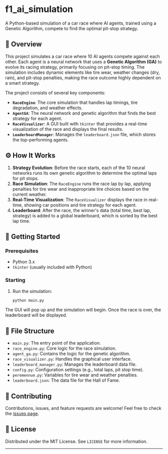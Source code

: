 # f1_ai_simulation

A Python-based simulation of a car race where AI agents, trained using a Genetic Algorithm, compete to find the optimal pit-stop strategy.

## 🏁 Overview

This project simulates a car race where 10 AI agents compete against each other. Each agent is a neural network that uses a **Genetic Algorithm (GA)** to evolve its racing strategy, primarily focusing on pit-stop timing. The simulation includes dynamic elements like tire wear, weather changes (dry, rain), and pit-stop penalties, making the race outcome highly dependent on a smart strategy.

The project consists of several key components:
* **`RaceEngine`**: The core simulation that handles lap timings, tire degradation, and weather effects.
* **`AgentGA`**: The neural network and genetic algorithm that finds the best strategy for each agent.
* **`RaceVisualizer`**: A GUI built with `tkinter` that provides a real-time visualization of the race and displays the final results.
* **`LeaderboardManager`**: Manages the `leaderboard.json` file, which stores the top-performing agents.

## ⚙️ How It Works

1.  **Strategy Evolution**: Before the race starts, each of the 10 neural networks runs its own genetic algorithm to determine the optimal laps for pit stops.
2.  **Race Simulation**: The `RaceEngine` runs the race lap by lap, applying penalties for tire wear and inappropriate tire choices based on the current weather.
3.  **Real-Time Visualization**: The `RaceVisualizer` displays the race in real-time, showing car positions and tire strategy for each agent.
4.  **Leaderboard**: After the race, the winner's data (total time, best lap, strategy) is added to a global leaderboard, which is sorted by the best lap time.

## 🚀 Getting Started

### Prerequisites

* Python 3.x
* `tkinter` (usually included with Python)

### Starting

1.  Run the simulation:
    ```bash
    python main.py
    ```

The GUI will pop up and the simulation will begin. Once the race is over, the leaderboard will be displayed.

## 📁 File Structure

* `main.py`: The entry point of the application.
* `race_engine.py`: Core logic for the race simulation.
* `agent_ga.py`: Contains the logic for the genetic algorithm.
* `race_visualizer.py`: Handles the graphical user interface.
* `leaderboard_manager.py`: Manages the leaderboard data file.
* `config.py`: Configuration settings (e.g., total laps, pit stop time).
* `peremennue.py`: Variables for tire wear and weather penalties.
* `leaderboard.json`: The data file for the Hall of Fame.

## 🤝 Contributing

Contributions, issues, and feature requests are welcome! Feel free to check the [issues page](https://github.com/YOUR_USERNAME/YOUR_REPOSITORY/issues).

## 📄 License

Distributed under the MIT License. See `LICENSE` for more information.

---
